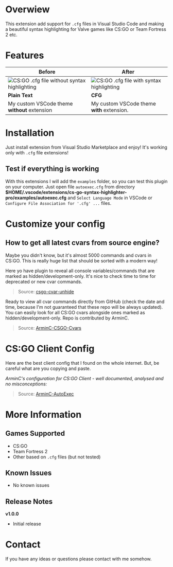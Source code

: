 
# Overwiew

This extension add support for `.cfg` files in Visual Studio Code and making a beautiful syntax highlighting for Valve games like CS:GO or Team Fortress 2 etc.

# Features

| Before | After |
|--|--|
| ![CS:GO .cfg file without syntax highlighting](https://i.imgur.com/KA8bHgc.png) |![CS:GO .cfg file with syntax highlighting](https://i.imgur.com/Ja9Azq2.png)  |
| **Plain Text** | **CFG**  |
| My custom VSCode theme **without** extension | My custom VSCode theme **with** extension. |

# Installation

Just install extension from Visual Studio Marketplace and enjoy! It's working only with `.cfg` file extensions!

## Test if everything is working

With this extensions I will add the `examples` folder, so you can test this plugin on your computer. Just open file `autoexec.cfg` from directory **$HOME/.vscode/extensions/cs-go-syntax-highlighter-pro/examples/autoexec.cfg** and `Select Language Mode` in VSCode or `Configure File Association for '.cfg' ...` files.

# Customize your config

## How to get all latest cvars from source engine?

Maybe you didn't know, but it's almost 5000 commands and cvars in CS:GO. This is really huge list that should be sorted with a modern way!

Here yo have plugin to reveal all console variables/commands that are marked as hidden/development-only. It's nice to check time to time for deprecated or new cvar commands.

> Source: [csgo-cvar-unhide](https://github.com/saul/csgo-cvar-unhide)

Ready to view all cvar commands directly from GitHub (check the date and time, because I'm not guaranteed that these repo will be always updated). You can easily look for all CS:GO cvars alongside ones marked as hidden/development-only. Repo is contributed by ArminC.

> Source: [ArminC-CSGO-Cvars](https://github.com/ArmynC/ArminC-CSGO-Cvars)

# CS:GO Client Config

Here are the best client config that I found on the whole internet. But, be careful what are you copying and paste.

*ArminC's configuration for CS:GO Client - well documented, analysed and no misconceptions:*

> Source: [ArminC-AutoExec](https://github.com/ArmynC/ArminC-AutoExec)

# More Information

## Games Supported

 - CS:GO
 - Team Fortress 2
 - Other based on `.cfg` files (but not tested)

## Known Issues
- No known issues

## Release Notes

**v1.0.0**
 - Initial release

# Contact

If you have any ideas or questions please contact with me somehow.

```

```

